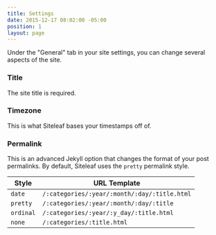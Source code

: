 ```yaml
---
title: Settings
date: 2015-12-17 08:02:00 -05:00
position: 1
layout: page
---
```


Under the "General" tab in your site settings, you can change several aspects of the site.

### Title

The site title is required.

### Timezone

This is what Siteleaf bases your timestamps off of.

### Permalink

This is an advanced Jekyll option that changes the format of your post permalinks. By default, Siteleaf uses the `pretty` permalink style.

Style     | URL Template
----------|-------------
`date`    | `/:categories/:year/:month/:day/:title.html`
`pretty`  | `/:categories/:year/:month/:day/:title`
`ordinal` | `/:categories/:year/:y_day/:title.html`
`none`    | `/:categories/:title.html`
